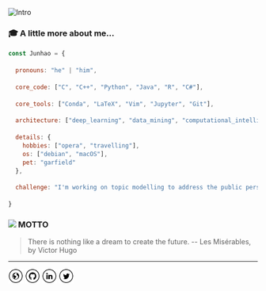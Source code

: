 ![Intro](https://github.com/Rqcker/Rqcker/blob/master/assets/myProffile.gif)

### :mortar_board: A little more about me...  

```javascript
const Junhao = {
  
  pronouns: "he" | "him",
  
  core_code: ["C", "C++", "Python", "Java", "R", "C#"],
  
  core_tools: ["Conda", "LaTeX", "Vim", "Jupyter", "Git"],
  
  architecture: ["deep_learning", "data_mining", "computational_intelligence"],
  
  details: {
    hobbies: ["opera", "travelling"],
    os: ["debian", "macOS"],
    pet: "garfield"
  },
  
  challenge: "I'm working on topic modelling to address the public perspective in the circular economy."

}

```

### <img src="https://media.giphy.com/media/WUlplcMpOCEmTGBtBW/giphy.gif" width="30"> MOTTO 

> There is nothing like a dream to create the future.  -- Les Misérables, by Victor Hugo

-----------------------------------------------------------------------------------------------------------------------------------

<a href="https://junhaosong.com" target="_blank"><img src="https://github.com/Rqcker/Rqcker/blob/master/assets/www.png" alt="Website" width="30"></a>
<a href="https://github.com/Rqcker" target="_blank"><img src="https://github.com/Rqcker/Rqcker/blob/master/assets/git.png" alt="GitHub" width="30"></a>
<a href="https://www.linkedin.com/in/junhaosong" target="_blank"><img src="https://github.com/Rqcker/Rqcker/blob/master/assets/in.png" alt="LinkedIn" width="30"></a>
<a href="https://twitter.com/JunhaoSong1" target="_blank"><img src="https://github.com/Rqcker/Rqcker/blob/master/assets/tw.png" alt="Twitter" width="30"></a>

